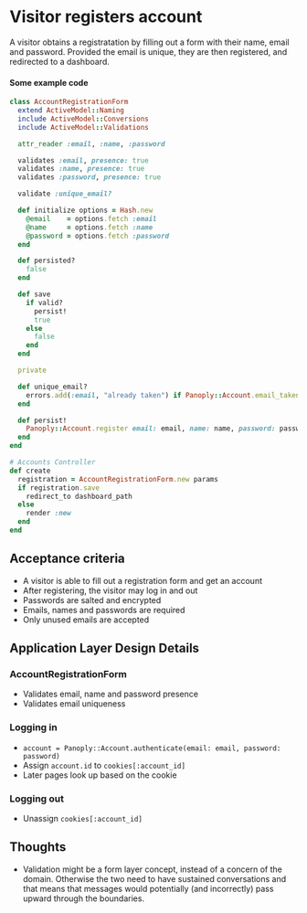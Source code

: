 # Visitor registers account

A visitor obtains a registratation by filling out a form with their name, email and password.  Provided the email is unique, they are then registered, and redirected to a dashboard.

#### Some example code

```ruby
class AccountRegistrationForm
  extend ActiveModel::Naming
  include ActiveModel::Conversions
  include ActiveModel::Validations

  attr_reader :email, :name, :password

  validates :email, presence: true
  validates :name, presence: true
  validates :password, presence: true

  validate :unique_email?

  def initialize options = Hash.new
    @email    = options.fetch :email
    @name     = options.fetch :name
    @password = options.fetch :password
  end

  def persisted?
    false
  end

  def save
    if valid?
      persist!
      true
    else
      false
    end
  end

  private

  def unique_email?
    errors.add(:email, "already taken") if Panoply::Account.email_taken?(email)
  end

  def persist!
    Panoply::Account.register email: email, name: name, password: password
  end
end

# Accounts Controller
def create
  registration = AccountRegistrationForm.new params
  if registration.save
    redirect_to dashboard_path
  else
    render :new
  end
end
```

## Acceptance criteria

- A visitor is able to fill out a registration form and get an account
- After registering, the visitor may log in and out
- Passwords are salted and encrypted
- Emails, names and passwords are required
- Only unused emails are accepted

## Application Layer Design Details

### AccountRegistrationForm
* Validates email, name and password presence
* Validates email uniqueness

### Logging in

* `account = Panoply::Account.authenticate(email: email, password: password)`
* Assign `account.id` to `cookies[:account_id]`
* Later pages look up based on the cookie

### Logging out

* Unassign `cookies[:account_id]`

## Thoughts

* Validation might be a form layer concept, instead of a concern of the domain.  Otherwise the two need to have sustained conversations and that means that messages would potentially (and incorrectly) pass upward through the boundaries.
